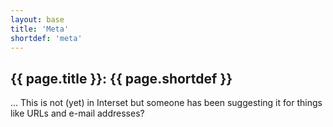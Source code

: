 ```yaml
---
layout: base
title: 'Meta'
shortdef: 'meta'
---
```


## {{ page.title }}: {{ page.shortdef }}

... This is not (yet) in Interset but someone has been suggesting it
for things like URLs and e-mail addresses?